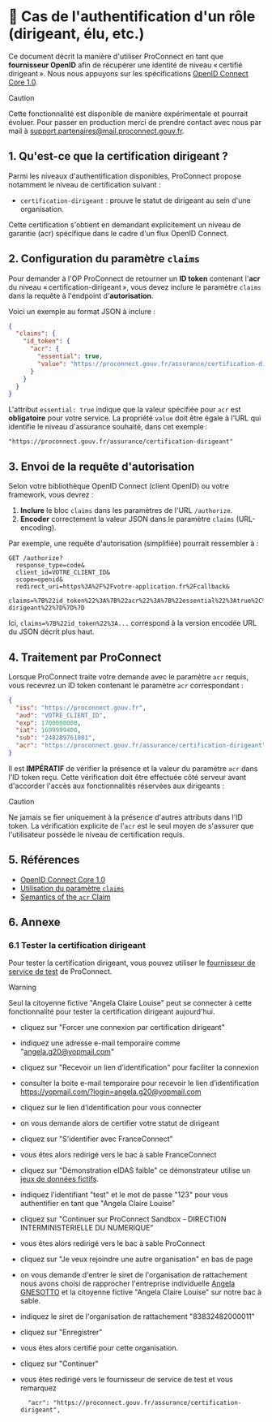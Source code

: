 # 💼 Cas de l'authentification d'un rôle (dirigeant, élu, etc.)

Ce document décrit la manière d'utiliser ProConnect en tant que **fournisseur OpenID** afin de récupérer une identité de niveau « certifié dirigeant ». Nous nous appuyons sur les spécifications [OpenID Connect Core 1.0](https://openid.net/specs/openid-connect-core-1_0.html).

> [!CAUTION]
> Cette fonctionnalité est disponible de manière expérimentale et pourrait évoluer. Pour passer en production merci de prendre contact avec nous par mail à [support.partenaires@mail.proconnect.gouv.fr](mailto:support.partenaires@mail.proconnect.gouv.fr).

## 1. Qu'est-ce que la certification dirigeant ?

Parmi les niveaux d'authentification disponibles, ProConnect propose notamment le niveau de certification suivant :

- `certification-dirigeant` : prouve le statut de dirigeant au sein d'une organisation.

Cette certification s'obtient en demandant explicitement un niveau de garantie (acr) spécifique dans le cadre d'un flux OpenID Connect.

## 2. Configuration du paramètre `claims`

Pour demander à l'OP ProConnect de retourner un **ID token** contenant l'**acr** du niveau « certification-dirigeant », vous devez inclure le paramètre `claims` dans la requête à l'endpoint d'**autorisation**.

Voici un exemple au format JSON à inclure :

```json
{
  "claims": {
    "id_token": {
      "acr": {
        "essential": true,
        "value": "https://proconnect.gouv.fr/assurance/certification-dirigeant"
      }
    }
  }
}
```

L'attribut `essential: true` indique que la valeur spécifiée pour `acr` est **obligatoire** pour votre service. La propriété `value` doit être égale à l'URL qui identifie le niveau d'assurance souhaité, dans cet exemple :

```
"https://proconnect.gouv.fr/assurance/certification-dirigeant"
```

## 3. Envoi de la requête d'autorisation

Selon votre bibliothèque OpenID Connect (client OpenID) ou votre framework, vous devrez :

1. **Inclure** le bloc `claims` dans les paramètres de l'URL `/authorize`.
2. **Encoder** correctement la valeur JSON dans le paramètre `claims` (URL-encoding).

Par exemple, une requête d'autorisation (simplifiée) pourrait ressembler à :

```http
GET /authorize?
  response_type=code&
  client_id=VOTRE_CLIENT_ID&
  scope=openid&
  redirect_uri=https%3A%2F%2Fvotre-application.fr%2Fcallback&
  claims=%7B%22id_token%22%3A%7B%22acr%22%3A%7B%22essential%22%3Atrue%2C%22value%22%3A%22https%3A%2F%2Fproconnect.gouv.fr%2Fassurance%2Fcertification-dirigeant%22%7D%7D%7D
```

Ici, `claims=%7B%22id_token%22%3A...` correspond à la version encodée URL du JSON décrit plus haut.

## 4. Traitement par ProConnect

Lorsque ProConnect traite votre demande avec le paramètre `acr` requis, vous recevrez un ID token contenant le paramètre `acr` correspondant :

```json
{
  "iss": "https://proconnect.gouv.fr",
  "aud": "VOTRE_CLIENT_ID",
  "exp": 1700000000,
  "iat": 1699999400,
  "sub": "248289761001",
  "acr": "https://proconnect.gouv.fr/assurance/certification-dirigeant"
}
```

Il est **IMPÉRATIF** de vérifier la présence et la valeur du paramètre `acr` dans l'ID token reçu. Cette vérification doit être effectuée côté serveur avant d'accorder l'accès aux fonctionnalités réservées aux dirigeants :

> [!CAUTION]
> Ne jamais se fier uniquement à la présence d'autres attributs dans l'ID token. La vérification explicite de l'`acr` est le seul moyen de s'assurer que l'utilisateur possède le niveau de certification requis.

## 5. Références

- [OpenID Connect Core 1.0](https://openid.net/specs/openid-connect-core-1_0.html)
- [Utilisation du paramètre `claims`](https://openid.net/specs/openid-connect-core-1_0.html#ClaimsParameter)
- [Semantics of the `acr` Claim](https://openid.net/specs/openid-connect-core-1_0.html#acrSemantics)

## 6. Annexe

### 6.1 Tester la certification dirigeant

Pour tester la certification dirigeant, vous pouvez utiliser le [fournisseur de service de test](https://test.proconnect.gouv.fr) de ProConnect.

> [!WARNING]
> Seul la citoyenne fictive "Angela Claire Louise" peut se connecter à cette fonctionnalité pour tester la certification dirigeant aujourd'hui.

- cliquez sur "Forcer une connexion par certification dirigeant"
- indiquez une adresse e-mail temporaire comme "angela.g20@yopmail.com"
- cliquez sur "Recevoir un lien d’identification" pour faciliter la connexion
- consulter la boite e-mail temporaire pour recevoir le lien d’identification https://yopmail.com/?login=angela.g20@yopmail.com
- cliquez sur le lien d’identification pour vous connecter
- on vous demande alors de certifier votre statut de dirigeant
- cliquez sur "S'identifier avec FranceConnect"

- vous êtes alors redirigé vers le bac à sable FranceConnect
- cliquez sur "Démonstration eIDAS faible"
  ce démonstrateur utilise un [jeux de données fictifs](https://docs.partenaires.franceconnect.gouv.fr/fs/fs-integration/env-sandbox-fc-plus/#jeux-de-donnees).
- indiquez l'identifiant "test" et le mot de passe "123" pour vous authentifier en tant que "Angela Claire Louise"
- cliquez sur "Continuer sur ProConnect Sandbox - DIRECTION INTERMINISTERIELLE DU NUMERIQUE"

- vous êtes alors redirigé vers le bac à sable ProConnect
- cliquez sur "Je veux rejoindre une autre organisation" en bas de page
- on vous demande d'entrer le siret de l'organisation de rattachement
  nous avons choisi de rapprocher l'entreprise individuelle [Angela GNESOTTO](https://annuaire-entreprises.data.gouv.fr/etablissement/83832482000011) et la citoyenne fictive "Angela Claire Louise" sur notre bac à sable.
- indiquez le siret de l'organisation de rattachement "83832482000011"
- cliquez sur "Enregistrer"

- vous êtes alors certifié pour cette organisation.
- cliquez sur "Continuer"

- vous êtes redirigé vers le fournisseur de service de test et vous remarquez
  ```
    "acr": "https://proconnect.gouv.fr/assurance/certification-dirigeant",
  ```
